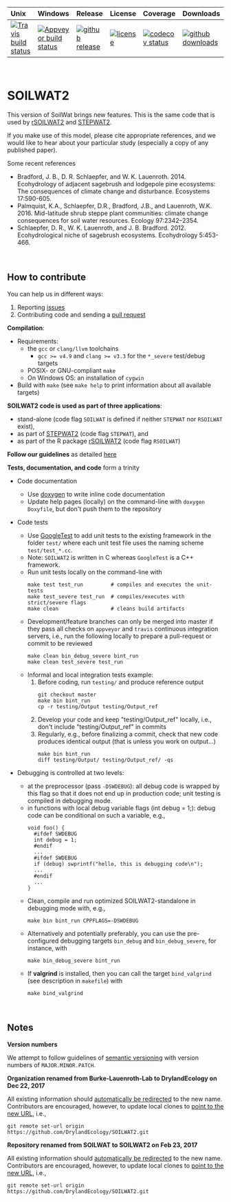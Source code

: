 | Unix | Windows | Release | License | Coverage | Downloads |
| :---- | :---- | :---- | :---- | :---- | :---- |
[ ![Travis build status][1]][2] | [![Appveyor build status][3]][4] | [ ![github release][5]][6] | [![license][7]][8] | [![codecov status][9]][10] | [![github downloads][11]][12] |

[1]: https://travis-ci.org/DrylandEcology/SOILWAT2.svg?branch=master
[2]: https://travis-ci.org/DrylandEcology/SOILWAT2
[3]: https://ci.appveyor.com/api/projects/status/noes9lralyjhen3t/branch/master?svg=true
[4]: https://ci.appveyor.com/project/DrylandEcologyGit/soilwat2/branch/master
[5]: https://img.shields.io/github/release/DrylandEcology/SOILWAT2.svg?label=current+release
[6]: https://github.com/DrylandEcology/SOILWAT2/releases
[7]: https://img.shields.io/github/license/DrylandEcology/SOILWAT2.svg
[8]: https://www.gnu.org/licenses/gpl.html
[9]: https://codecov.io/gh/DrylandEcology/SOILWAT2/branch/master/graph/badge.svg
[10]: https://codecov.io/gh/DrylandEcology/SOILWAT2
[11]: https://img.shields.io/github/downloads/DrylandEcology/SOILWAT2/total.svg
[12]: https://github.com/DrylandEcology/SOILWAT2

<br>

# SOILWAT2

This version of SoilWat brings new features. This is the same
code that is used by [rSOILWAT2](https://github.com/DrylandEcology/rSOILWAT2)
and [STEPWAT2](https://github.com/DrylandEcology/STEPWAT2).

If you make use of this model, please cite appropriate references, and we would
like to hear about your particular study (especially a copy of any published
paper).


Some recent references

* Bradford, J. B., D. R. Schlaepfer, and W. K. Lauenroth. 2014. Ecohydrology of
  adjacent sagebrush and lodgepole pine ecosystems: The consequences of climate
  change and disturbance. Ecosystems 17:590-605.
* Palmquist, K.A., Schlaepfer, D.R., Bradford, J.B., and Lauenroth, W.K. 2016.
  Mid-latitude shrub steppe plant communities: climate change consequences for
  soil water resources. Ecology 97:2342–2354.
* Schlaepfer, D. R., W. K. Lauenroth, and J. B. Bradford. 2012. Ecohydrological
  niche of sagebrush ecosystems. Ecohydrology 5:453-466.

<br>

## How to contribute
You can help us in different ways:

1. Reporting [issues](https://github.com/DrylandEcology/SOILWAT2/issues)
2. Contributing code and sending a
   [pull request](https://github.com/DrylandEcology/SOILWAT2/pulls)


__Compilation__:
  * Requirements:
    - the `gcc` or `clang/llvm` toolchains
      - `gcc >= v4.9` and `clang >= v3.3` for the `*_severe` test/debug targets
    - POSIX- or GNU-compliant `make`
    - On Windows OS: an installation of `cygwin`
  * Build with `make` (see `make help` to print information about all
    available targets)


__SOILWAT2 code is used as part of three applications__:
  * stand-alone (code flag `SOILWAT` is defined if neither `STEPWAT` nor
    `RSOILWAT` exist),
  * as part of [STEPWAT2](https://github.com/DrylandEcology/STEPWAT2)
    (code flag `STEPWAT`), and
  * as part of the R package
    [rSOILWAT2](https://github.com/DrylandEcology/rSOILWAT2)
    (code flag `RSOILWAT`)


__Follow our guidelines__ as detailed
[here](https://github.com/DrylandEcology/workflow_guidelines)

__Tests, documentation, and code__ form a trinity
- Code documentation
  * Use [doxygen](http://www.stack.nl/~dimitri/doxygen/) to write inline code
    documentation
  * Update help pages (locally) on the command-line with `doxygen Doxyfile`,
    but don't push them to the repository
- Code tests
  * Use [GoogleTest](https://github.com/google/googletest/blob/master/googletest/docs/Documentation.md)
    to add unit tests to the existing framework in the folder `test/` where
    each unit test file uses the naming scheme `test/test_*.cc`.
  * Note: `SOILWAT2` is written in C whereas `GoogleTest` is a C++ framework.
  * Run unit tests locally on the command-line with
    ```
    make test test_run         # compiles and executes the unit-tests
    make test_severe test_run  # compiles/executes with strict/severe flags
    make clean                 # cleans build artifacts
    ```
  * Development/feature branches can only be merged into master if they pass
    all checks on `appveyor` and `travis` continuous integration servers, i.e.,
    run the following locally to prepare a pull-request or commit to be reviewed
    ```
    make clean bin_debug_severe bint_run
    make clean test_severe test_run
    ```
  * Informal and local integration tests example:
    1. Before coding, run `testing/` and produce reference output
        ```
        git checkout master
        make bin bint_run
        cp -r testing/Output testing/Output_ref
        ```
    2. Develop your code and keep "testing/Output_ref" locally, i.e., don't
    include "testing/Output_ref" in commits
    3. Regularly, e.g., before finalizing a commit, check that new code produces
    identical output (that is unless you work on output...)
        ```
        make bin bint_run
        diff testing/Output/ testing/Output_ref/ -qs
        ```

- Debugging is controlled at two levels:
  * at the preprocessor (pass `-DSWDEBUG`):
    all debug code is wrapped by this flag so that it does not end up in
    production code; unit testing is compiled in debugging mode.
  * in functions with local debug variable flags (int debug = 1;):
    debug code can be conditional on such a variable, e.g.,
    ```
    void foo() {
      #ifdef SWDEBUG
      int debug = 1;
      #endif
      ...
      #ifdef SWDEBUG
      if (debug) swprintf("hello, this is debugging code\n");
      ...
      #endif
      ...
    }
    ```
  * Clean, compile and run optimized SOILWAT2-standalone in debugging mode
    with, e.g.,
    ```
    make bin bint_run CPPFLAGS=-DSWDEBUG
    ```
  * Alternatively and potentially preferably, you can use the pre-configured
    debugging targets
    `bin_debug` and `bin_debug_severe`, for instance, with
    ```
    make bin_debug_severe bint_run
    ```
  * If **valgrind** is installed, then you can call the target `bind_valgrind`
    (see description in `makefile`) with
    ```
    make bind_valgrind
    ```

<br>

## Notes

__Version numbers__

We attempt to follow guidelines of [semantic versioning](http://semver.org/)
with version numbers of `MAJOR.MINOR.PATCH`.


__Organization renamed from Burke-Lauenroth-Lab to DrylandEcology on Dec 22, 2017__

All existing information should
[automatically be redirected](https://help.github.com/articles/renaming-a-repository/)
to the new name.
Contributors are encouraged, however, to update local clones to
[point to the new URL](https://help.github.com/articles/changing-a-remote-s-url/),
i.e.,
```
git remote set-url origin https://github.com/DrylandEcology/SOILWAT2.git
```


__Repository renamed from SOILWAT to SOILWAT2 on Feb 23, 2017__

All existing information should
[automatically be redirected](https://help.github.com/articles/renaming-a-repository/)
to the new name.
Contributors are encouraged, however, to update local clones to
[point to the new URL](https://help.github.com/articles/changing-a-remote-s-url/),
i.e.,
```
git remote set-url origin https://github.com/DrylandEcology/SOILWAT2.git
```
